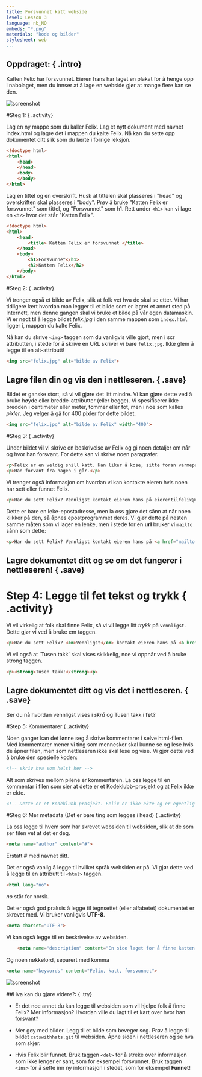 ```yaml
---
title: Forsvunnet katt webside
level: Lesson 3
language: nb_NO
embeds: "*.png"
materials: "kode og bilder"
stylesheet: web
...
```


## __Oppdraget:__ { .intro}

Katten Felix har forsvunnet. Eieren hans har laget en plakat for å henge opp i nabolaget, men du innser at å lage en webside gjør at mange flere kan se den.

![screenshot](missingcat.png)

#Steg 1: { .activity}

Lag en ny mappe som du kaller Felix.
Lag et nytt dokument med navnet index.html og lagre det i mappen du kalte Felix.
Nå kan du sette opp dokumentet ditt slik som du lærte i forrige leksjon.

```html
<!doctype html>
<html>
	<head>
	</head>
	<body>
	</body>
</html>
```

Lag en tittel og en overskrift. Husk at tittelen skal plasseres i "head" og overskriften skal plasseres i "body". Prøv å bruke "Katten Felix er forsvunnet" som tittel, og "Forsvunnet" som h1.
Rett under `<h1>` kan vi lage en `<h2>` hvor det står "Katten Felix".

```html
<!doctype html>
<html>
	<head>
		<title> Katten Felix er forsvunnet </title>
	</head>
	<body>
		<h1>Forsvunnet</h1>
		<h2>Katten Felix</h2>
	</body>
</html>
```

#Steg 2: { .activity}

Vi trenger også et bilde av Felix, slik at folk vet hva de skal se etter. Vi har tidligere lært hvordan man legger til et bilde som er lagret et annet sted på Internett, men denne gangen skal vi bruke et bilde på vår egen datamaskin. Vi er nødt til å legge bildet *felix.jpg* i den samme mappen som `index.html` ligger i, mappen du kalte Felix.

Nå kan du skrive `<img>` taggen som du vanligvis ville gjort, men i scr attributten, i stede for å skrive en URL skriver vi bare `felix.jpg`. Ikke glem å legge til en alt-attributt!

```html
<img src="felix.jpg" alt="bilde av Felix">
```

## Lagre filen din og vis den i nettleseren. { .save}

Bildet er ganske stort, så vi vil gjøre det litt mindre. Vi kan gjøre dette ved å bruke høyde eller bredde-attributter (eller begge). Vi spesifiserer ikke bredden i centimeter eller meter, tommer eller fot, men i noe som kalles *pixler*. Jeg velger å gå for 400 pixler for dette bildet.

```html
<img src="felix.jpg" alt="bilde av Felix" width="400">
```

#Steg 3: { .activity}

Under bildet vil vi skrive en beskrivelse av Felix og gi noen detaljer om når og hvor han forsvant. For dette kan vi skrive noen paragrafer.

```html
<p>Felix er en veldig snill katt. Han liker å kose, sitte foran varmepumpa og lekemusa si. Pelsen hans er oransje. </p>
<p>Han forvant fra hagen i går.</p>
```

Vi trenger også informasjon om hvordan vi kan kontakte eieren hvis noen har sett eller funnet Felix.

```html
<p>Har du sett Felix? Vennligst kontakt eieren hans på eierentilfelix@email.com</p>
```

Dette er bare en leke-epostadresse, men la oss gjøre det sånn at når noen klikker på den, så åpnes epostprogrammet deres. Vi gjør dette på nesten samme måten som vi lager en lenke, men i stede for en __url__ bruker vi `mailto` sånn som dette:

```html
<p>Har du sett Felix? Vennligst kontakt eieren hans på <a href="mailto:eierentilfelix@email.com">eierentilfelix@email.com</a></p>
```

## Lagre dokumentet ditt og se om det fungerer i nettleseren! { .save}

# Step 4: Legge til fet tekst og trykk { .activity}

Vi vil virkelig at folk skal finne Felix, så vi vil legge litt *trykk* på `vennligst`. Dette gjør vi ved å bruke em taggen.

```html
<p>Har du sett Felix? <em>Vennligst</em> kontakt eieren hans på <a href="mailto:eierentilfelix@email.com">eierentilfelix@email.com</a></p>
```
Vi vil også at ´Tusen takk´ skal vises skikkelig, noe vi oppnår ved å bruke strong taggen.

```html
<p><strong>Tusen takk!</strong><p>
```

## Lagre dokumentet ditt og vis det i nettleseren. { .save}
Ser du nå hvordan vennligst vises i *skrå* og Tusen takk i **fet**?

#Step 5: Kommentarer { .activity}

Noen ganger kan det lønne seg å skrive kommentarer i selve html-filen. Med kommentarer mener vi ting som mennesker skal kunne se og lese hvis de åpner filen, men som nettleseren ikke skal lese og vise. Vi gjør dette ved å bruke den spesielle koden:

```html
<!-- skriv hva som helst her -->
```

Alt som skrives mellom pilene er kommentaren.
La oss legge til en kommentar i filen som sier at dette er et Kodeklubb-prosjekt og at Felix ikke er ekte.

```html
<!-- Dette er et Kodeklubb-prosjekt. Felix er ikke ekte og er egentlig ikke forsvunnet. -->
```


#Steg 6: Mer metadata (Det er bare ting som legges i head) { .activity}

La oss legge til hvem som har skrevet websiden til websiden, slik at de som ser filen vet at det er deg.

```html
<meta name="author" content="#">
```

Erstatt # med navnet ditt.

Det er også vanlig å legge til hvilket språk websiden er på. Vi gjør dette ved å legge til en attributt til `<html>` taggen.

```html
<html lang="no">
```

*no* står for norsk.

Det er også god praksis å legge til tegnsettet (eller alfabetet) dokumentet er skrevet med. Vi bruker vanligvis __UTF-8__.

```html
<meta charset="UTF-8">
```

Vi kan også legge til en beskrivelse av websiden.

```html
	<meta name="description" content="En side laget for å finne katten Felix">
```

Og noen nøkkelord, separert med komma

```html
<meta name="keywords" content="Felix, katt, forsvunnet">
```

![screenshot](screenshot_jsbin.png)

##Hva kan du gjøre videre?: { .try}

+ Er det noe annet du kan legge til websiden som vil hjelpe folk å finne Felix? Mer informasjon? Hvordan ville du lagt til et kart over hvor han forsvant?

+ Mer gøy med bilder. Legg til et bilde som beveger seg. Prøv å legge til bildet `catswithhats.git` til websiden. Åpne siden i nettleseren og se hva som skjer.

+ Hvis Felix blir funnet. Bruk taggen `<del>` for å streke over informasjon som ikke lenger er sant, som for eksempel forsvunnet. Bruk taggen `<ins>` for å sette inn ny informasjon i stedet, som for eksempel __Funnet__!
